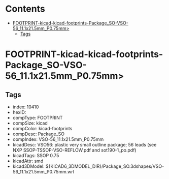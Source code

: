 



Contents
========

* [FOOTPRINT-kicad-kicad-footprints-Package_SO-VSO-56_11.1x21.5mm_P0.75mm>](#footprint-kicad-kicad-footprints-package_so-vso-56_111x215mm_p075mm)
	* [Tags](#tags)

# FOOTPRINT-kicad-kicad-footprints-Package_SO-VSO-56_11.1x21.5mm_P0.75mm>

## Tags

- index: 10410
- hexID: 
- oompType: FOOTPRINT
- oompSize: kicad
- oompColor: kicad-footprints
- oompDesc: Package_SO
- oompIndex: VSO-56_11.1x21.5mm_P0.75mm
- kicadDesc: VSO56: plastic very small outline package; 56 leads (see NXP SSOP-TSSOP-VSO-REFLOW.pdf and sot190-1_po.pdf)
- kicadTags: SSOP 0.75
- kicadAttr: smd
- kicad3DModel: ${KICAD6_3DMODEL_DIR}/Package_SO.3dshapes/VSO-56_11.1x21.5mm_P0.75mm.wrl
